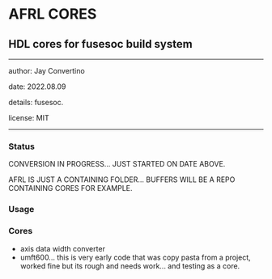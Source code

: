 # AFRL CORES
## HDL cores for fusesoc build system
---

   author: Jay Convertino  
   
   date: 2022.08.09  
   
   details: fusesoc.  
   
   license: MIT   
   
---

### Status
  CONVERSION IN PROGRESS... JUST STARTED ON DATE ABOVE.
  
  AFRL IS JUST A CONTAINING FOLDER... BUFFERS WILL BE A REPO CONTAINING CORES FOR EXAMPLE.

### Usage

### Cores

* axis data width converter
* umft600... this is very early code that was copy pasta from a project, worked fine but its rough and needs work... and testing as a core.

